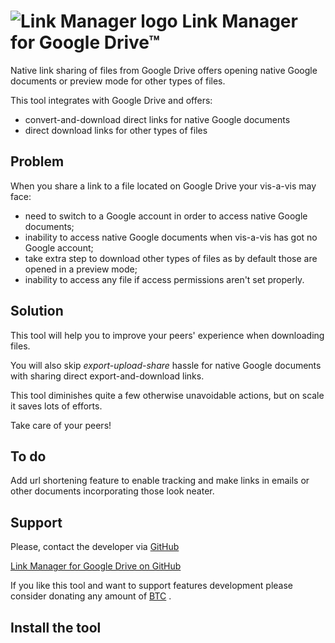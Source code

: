 # ![Link Manager logo](https://oleksiyrudenko.github.io/gd-linkman/favicon-96x96.png "Link Manager logo") Link Manager for Google Drive™

Native link sharing of files from Google Drive offers 
opening native Google documents or preview mode 
for other types of files.

This tool integrates with Google Drive and offers:
 * convert-and-download direct links for native Google documents
 * direct download links for other types of files
 
## Problem

When you share a link to a file located on Google Drive your vis-a-vis may face:
* need to switch to a Google account in order to access native Google documents;
* inability to access native Google documents when vis-a-vis has got no Google account;
* take extra step to download other types of files as by default those are opened in a preview mode;
* inability to access any file if access permissions aren't set properly.

## Solution

This tool will help you to improve your peers'
experience when downloading files.

You will also skip _export-upload-share_ hassle 
for native Google documents with sharing direct
export-and-download links.

This tool diminishes quite a few otherwise unavoidable actions,
but on scale it saves lots of efforts.

Take care of your peers!

## To do

Add url shortening feature to enable tracking
and make links in emails or other documents
incorporating those look neater.

## Support

Please, contact the developer via
[GitHub](https://github.com/OleksiyRudenko)

[Link Manager for Google Drive on GitHub](https://github.com/OleksiyRudenko/gd-linkman)

If you like this tool and want to support features development
please consider donating any amount of
[BTC](https://blockchain.info/address/15dxc4r17yrtpSR8Q6T7u49qve9WRzQpEG)
.

## Install the tool